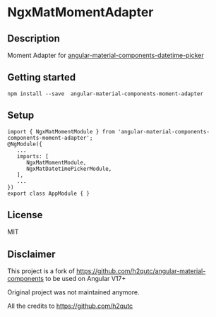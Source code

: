 # NgxMatMomentAdapter

## Description 
Moment Adapter for [angular-material-components-datetime-picker](https://www.npmjs.com/package/angular-material-components-datetime-picker)

## Getting started
```
npm install --save  angular-material-components-moment-adapter
```

## Setup

```
import { NgxMatMomentModule } from 'angular-material-components-components-moment-adapter';
@NgModule({
   ...
   imports: [
      NgxMatMomentModule,
      NgxMatDatetimePickerModule,
   ],
   ...
})
export class AppModule { }
```

## License
MIT

## Disclaimer

This project is a fork of https://github.com/h2qutc/angular-material-components to be used on Angular V17+

Original project was not maintained anymore. 

All the credits to https://github.com/h2qutc